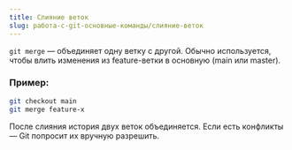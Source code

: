 ```yaml
---
title: Слияние веток
slug: работа-с-git-основные-команды/слияние-веток
---
```


`git merge` — объединяет одну ветку с другой. Обычно используется, чтобы влить изменения из feature-ветки в основную (main или master).

### Пример:

```bash
git checkout main
git merge feature-x
```

После слияния история двух веток объединяется. Если есть конфликты — Git попросит их вручную разрешить.
